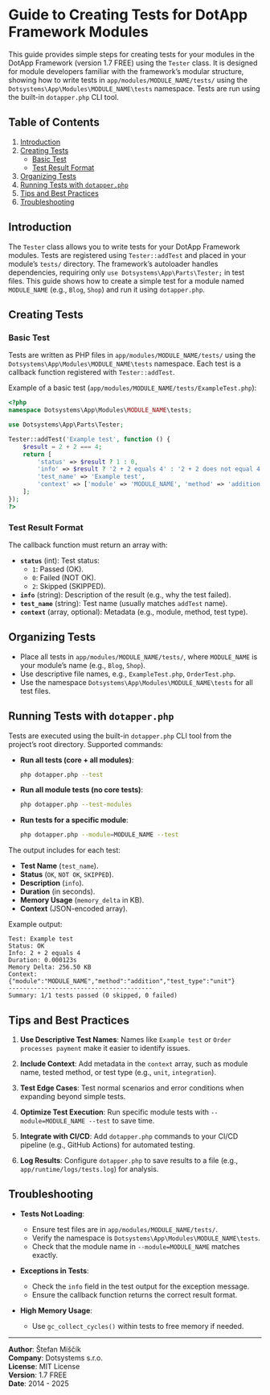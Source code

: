 # Guide to Creating Tests for DotApp Framework Modules

This guide provides simple steps for creating tests for your modules in the DotApp Framework (version 1.7 FREE) using the `Tester` class. It is designed for module developers familiar with the framework’s modular structure, showing how to write tests in `app/modules/MODULE_NAME/tests/` using the `Dotsystems\App\Modules\MODULE_NAME\tests` namespace. Tests are run using the built-in `dotapper.php` CLI tool.

## Table of Contents

1. [Introduction](#introduction)
2. [Creating Tests](#creating-tests)
   - [Basic Test](#basic-test)
   - [Test Result Format](#test-result-format)
3. [Organizing Tests](#organizing-tests)
4. [Running Tests with `dotapper.php`](#running-tests-with-dotapperphp)
5. [Tips and Best Practices](#tips-and-best-practices)
6. [Troubleshooting](#troubleshooting)

## Introduction

The `Tester` class allows you to write tests for your DotApp Framework modules. Tests are registered using `Tester::addTest` and placed in your module’s `tests/` directory. The framework’s autoloader handles dependencies, requiring only `use Dotsystems\App\Parts\Tester;` in test files. This guide shows how to create a simple test for a module named `MODULE_NAME` (e.g., `Blog`, `Shop`) and run it using `dotapper.php`.

## Creating Tests

### Basic Test

Tests are written as PHP files in `app/modules/MODULE_NAME/tests/` using the `Dotsystems\App\Modules\MODULE_NAME\tests` namespace. Each test is a callback function registered with `Tester::addTest`.

Example of a basic test (`app/modules/MODULE_NAME/tests/ExampleTest.php`):

```php
<?php
namespace Dotsystems\App\Modules\MODULE_NAME\tests;

use Dotsystems\App\Parts\Tester;

Tester::addTest('Example test', function () {
    $result = 2 + 2 === 4;
    return [
        'status' => $result ? 1 : 0,
        'info' => $result ? '2 + 2 equals 4' : '2 + 2 does not equal 4',
        'test_name' => 'Example test',
        'context' => ['module' => 'MODULE_NAME', 'method' => 'addition', 'test_type' => 'unit']
    ];
});
?>
```

### Test Result Format

The callback function must return an array with:

- **`status`** (int): Test status:
  - `1`: Passed (OK).
  - `0`: Failed (NOT OK).
  - `2`: Skipped (SKIPPED).
- **`info`** (string): Description of the result (e.g., why the test failed).
- **`test_name`** (string): Test name (usually matches `addTest` name).
- **`context`** (array, optional): Metadata (e.g., module, method, test type).

## Organizing Tests

- Place all tests in `app/modules/MODULE_NAME/tests/`, where `MODULE_NAME` is your module’s name (e.g., `Blog`, `Shop`).
- Use descriptive file names, e.g., `ExampleTest.php`, `OrderTest.php`.
- Use the namespace `Dotsystems\App\Modules\MODULE_NAME\tests` for all test files.

## Running Tests with `dotapper.php`

Tests are executed using the built-in `dotapper.php` CLI tool from the project’s root directory. Supported commands:

- **Run all tests (core + all modules)**:
  ```bash
  php dotapper.php --test
  ```

- **Run all module tests (no core tests)**:
  ```bash
  php dotapper.php --test-modules
  ```

- **Run tests for a specific module**:
  ```bash
  php dotapper.php --module=MODULE_NAME --test
  ```

The output includes for each test:
- **Test Name** (`test_name`).
- **Status** (`OK`, `NOT OK`, `SKIPPED`).
- **Description** (`info`).
- **Duration** (in seconds).
- **Memory Usage** (`memory_delta` in KB).
- **Context** (JSON-encoded array).

Example output:

```
Test: Example test
Status: OK
Info: 2 + 2 equals 4
Duration: 0.000123s
Memory Delta: 256.50 KB
Context: {"module":"MODULE_NAME","method":"addition","test_type":"unit"}
----------------------------------------
Summary: 1/1 tests passed (0 skipped, 0 failed)
```

## Tips and Best Practices

1. **Use Descriptive Test Names**:
   Names like `Example test` or `Order processes payment` make it easier to identify issues.

2. **Include Context**:
   Add metadata in the `context` array, such as module name, tested method, or test type (e.g., `unit`, `integration`).

3. **Test Edge Cases**:
   Test normal scenarios and error conditions when expanding beyond simple tests.

4. **Optimize Test Execution**:
   Run specific module tests with `--module=MODULE_NAME --test` to save time.

5. **Integrate with CI/CD**:
   Add `dotapper.php` commands to your CI/CD pipeline (e.g., GitHub Actions) for automated testing.

6. **Log Results**:
   Configure `dotapper.php` to save results to a file (e.g., `app/runtime/logs/tests.log`) for analysis.

## Troubleshooting

- **Tests Not Loading**:
  - Ensure test files are in `app/modules/MODULE_NAME/tests/`.
  - Verify the namespace is `Dotsystems\App\Modules\MODULE_NAME\tests`.
  - Check that the module name in `--module=MODULE_NAME` matches exactly.

- **Exceptions in Tests**:
  - Check the `info` field in the test output for the exception message.
  - Ensure the callback function returns the correct result format.

- **High Memory Usage**:
  - Use `gc_collect_cycles()` within tests to free memory if needed.

---

**Author**: Štefan Miščík  
**Company**: Dotsystems s.r.o.  
**License**: MIT License  
**Version**: 1.7 FREE  
**Date**: 2014 - 2025
